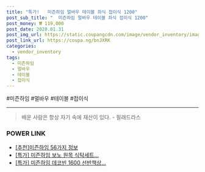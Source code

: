 ```yaml
--- 
title: "특가!   미즌하임 멀바우 테이블 좌식 접이식 1200" 
post_sub_title: "  미즌하임 멀바우 테이블 좌식 접이식 1200" 
post_money: ₩ 119,000 
post_date: 2020.01.31 
post_img_url: https://static.coupangcdn.com/image/vendor_inventory/images/2017/10/27/18/1/61f30e8f-b981-4a8e-84e9-7806b8898219.jpg 
post_link_url: https://coupa.ng/bnJXRK 
categories: 
  - vendor_inventory 
tags: 
  - 미즌하임 
  - 멀바우 
  - 테이블 
  - 접이식 
--- 
```

  #미즌하임 #멀바우 #테이블 #접이식 
<hr> 

> 배운 사람은 항상 자기 속에 재산이 있다. - 필래드라스 


### POWER LINK

* <a href="https://blog.naver.com/fasyy4321/221790908486" target="_blank">[추천]미즌하임 56가지 정보</a>
* <a href="https://blog.naver.com/santokki14/221791730654" target="_blank">[특가] 미즌하임 보노 원목 식탁세트...</a>
* <a href="https://blog.naver.com/an0733/221791563093" target="_blank">[특가] 미즌하임 데코빈 1600 선반책상...</a>
